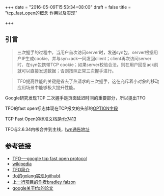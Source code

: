+++
date = "2016-05-09T15:53:34+08:00"
draft = false
title = "tcp_fast_open的概念 作用以及实现"

+++

引言
------------------

> 三次握手的过程中，当用户首次访问server时，发送syn包，server根据用户IP生成cookie，并与syn+ack一同发回client；client再次访问server时，在syn包携带TCP cookie；如果server校验合法，则在用户回复ack前就可以直接发送数据；否则按照正常三次握手进行。

> TFO提高性能的关键是省去了热请求的三次握手，这在充斥着小对象的移动应用场景中能够极大提升性能。

Google研究发现TCP 二次握手是页面延迟时间的重要部分，所以提出TFO

TFO的fast open标志体现在TCP报文的头部的[OPTION字段](http://www.iana.org/assignments/tcp-parameters/tcp-parameters.xhtml)

TCP Fast Open的标准文档是[rfc7413](http://tools.ietf.org/html/rfc7413)

TFO与2.6.34内核合并到主线，[lwn通告地址](https://lwn.net/Articles/508865/)



参考链接
---------------

* [TFO---google tcp fast open protocol](http://blog.sina.com.cn/s/blog_583f42f101011veh.html)
* [wikipedia](https://en.wikipedia.org/wiki/TCP_Fast_Open)
* [TFO简介](http://www.pagefault.info/?p=282)
* [tfo的golang实现(github)](https://github.com/bradleyfalzon/tcp-fast-open)
* [上一行项目的作者bradley falzon](https://bradleyf.id.au/nix/shaving-your-rtt-wth-tfo/)
* [google关于tfo的论文](http://static.googleusercontent.com/external_content/untrusted_dlcp/research.google.com/zh-CN/us/pubs/archive/37517.pdf)
